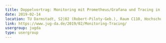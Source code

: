 ```yaml
---
title: Doppelvortrag: Monitoring mit Prometheus/Grafana und Tracing in der Cloud (Antje Landschulz, Björn Kasteleiner)
date: 2019-02-14
location: TU Darmstadt, S2|02 (Robert-Piloty-Geb.), Raum C110, Hochschulstr. 10, 64289 Darmstadt
link: https://www.jug-da.de/2019/02/Monitoring-Tracing/
usergroup: jugda
type: usergroup
---
```


